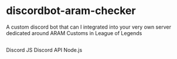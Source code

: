 # discordbot-aram-checker
A custom discord bot that can I integrated into your very own server dedicated around ARAM Customs in League of Legends

## 
Discord JS
Discord API
Node.js
